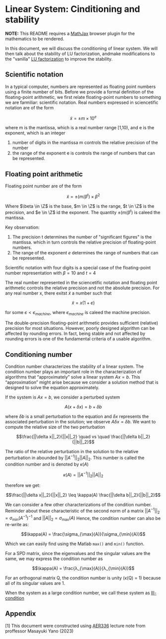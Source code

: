 # Linear System: Cinditioning and stability

**NOTE:** This README requires a [MathJax](https://chrome.google.com/webstore/detail/mathjax-plugin-for-github/ioemnmodlmafdkllaclgeombjnmnbima/related) browser plugin for the mathematics to be rendered.

In this document, we will discuss the conditioning of linear system. We will then talk about the stability of LU factorization, andmake modifications to the "vanilla" [LU factorization](https://github.com/khangaerospace/aertoolbox/blob/main/matrix/factorization.md) to improve the stability.

## Scientific notation

In a typical computer, numbers are represented as floating point numbers using a finite number of bits. Before we provide a formal definition of the floating-point arithmetic, we first relate floating-point numbers to something we are farmiliar: scientific notation. Real numbers expressed in sciencetific notation are of the form

$$\widetilde{x} =\pm m\times10^e$$

where m is the mantissa, which is a real number range [1,10), and e is the exponent, which is an integer

1. number of digits in the mantissa m controls the relative precision of the number
2. the range of the exponent e is controls the range of numbers that can be represented.

## Floating point arithmetic

Floating point number are of the form 

$$\widetilde{x} = \pm (m/\beta^t)\times \beta^2$$

Where $\beta \in \Z$ is the base, $m \in \Z$ is the range, $t \in \Z$ is the precision,  and $e \in \Z$ id the exponent. The quantity $\pm(m/\beta^t)$ is caleed the mantissa.

Key observation:

1. The precision t determines the number of "significant figures" is the mantissa. which in turn controls the relative precision of floating-point numbers.
2. The range of the exponent $e$ determines the range of numbers that can be represented.

Scientific notation with four digits is a special case of the floating-point number representation with $\beta = 10$ and $t = 4$ 

The real number represented in the sciencetific notation and floating point arithmetic controls the relative precision and not the absolute precision. For any real number x, there exitst $\tilde{x}$ a number such that

$$\tilde{x} = x(1+ є)$$

for some $є<є_{machine}$, where $є_{machine}$ is caleed the machine precision.

The double-precision floating-point arithmetic provides sufficient (relative) precision for most
situations. However, poorly designed algorithm can be affected by rounding errors. In fact, being
stable and not affected by rounding errors is one of the fundamental criteria of a usable algorithm.

## Conditioning number

Condition number characterizes the stability of a linear system. The condition number plays an important role in the characterization of algorithms that “approximately” solve a linear system $Ax = b$.  This “approximation” might arise because we consider a solution method that is designed to solve the equation approximately.

If the system is $Ax = b$, we consider a perturbed system

$$A(x+\delta x) = b+\delta b$$

where $\delta b$ is a small perturbation to the equation and $\delta x$ represents the associated perturbation in the solution; we observe $A\delta x = \delta b$. We want to compute the relative size of the two perturbation

$$\frac{||\delta x||_2}{||x||_2} \quad vs \quad \frac{||\delta b||_2}{||b||_2}$$

The ratio of the relative perturbation in the solution to the relative perturbation in abounded by $||A^{-1}||_2||A||_2$.  This number is called the condition number and is denoted by $\kappa(A)$

$$\kappa(A) = ||A^{-1}||_2||A||_2$$

therefore we get:

$$\frac{||\delta x||_2}{||x||_2} \leq \kappa(A) \frac{||\delta b||_2}{||b||_2}$$

We can consider a few other characterizations of the condition number. Reminder about these characteristic of the second norm of a matrix $||A^{-1}||_2 = \sigma_{\min}(A^{-1})^{-1}$ and $||A||_2 = \sigma_{\max}(A)$ Hence, the condition number can also be re-write as:

$$\kappa(A) = \frac{\sigma_{\max}(A)}{\sigma_{\min}(A)}$$

Which we can easily find using the Matlab ```max()``` and ```min()``` function.

For a SPD matrix, since the eigenvalues and the singular values are the same, we may express the condition number as

$$\kappa(A) = \frac{λ_{\max}(A)}{λ_{\min}(A)}$$

For an orthogonal matrix Q, the condition number is unity (κ(Q) = 1) because all of its singular values are 1.

When the system as a large condition number, we call these system as [Ill- condition](https://github.com/khangaerospace/aertoolbox/blob/main/matrix/Illcondition.md)

## Appendix

[1] This document were constructed using [AER336](https://engineering.calendar.utoronto.ca/course/aer336h1) lecture note from proffessor Masayuki Yano (2023)